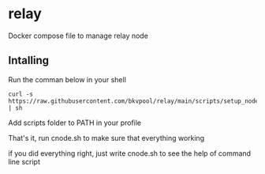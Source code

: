 # relay
Docker compose file to manage relay node

## Intalling

Run the comman below in your shell
```
curl -s https://raw.githubusercontent.com/bkvpool/relay/main/scripts/setup_node.sh | sh
```

Add scripts folder to PATH in your profile

That's it, run cnode.sh to make sure that everything working

if you did everything right, just write cnode.sh to see the help of command line script
